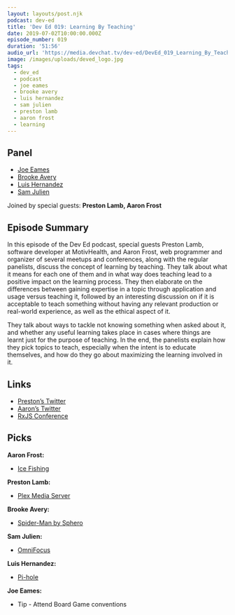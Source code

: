 ```yaml
---
layout: layouts/post.njk
podcast: dev-ed
title: 'Dev Ed 019: Learning By Teaching'
date: 2019-07-02T10:00:00.000Z
episode_number: 019
duration: '51:56'
audio_url: 'https://media.devchat.tv/dev-ed/DevEd_019_Learning_By_Teaching.mp3'
image: /images/uploads/deved_logo.jpg
tags:
  - dev_ed
  - podcast
  - joe eames
  - brooke avery
  - luis hernandez
  - sam julien
  - preston lamb
  - aaron frost
  - learning
---
```

## Panel

* [Joe Eames](https://thinkster.io/)
* [Brooke Avery](https://thinkster.io/)
* [Luis Hernandez](https://lambdaschool.com/company/)
* [Sam Julien](https://twitter.com/samjulien?lang=en)

Joined by special guests: **Preston Lamb, Aaron Frost**

## Episode Summary

In this episode of the Dev Ed podcast, special guests Preston Lamb, software developer at MotivHealth, and Aaron Frost, web programmer and organizer of several meetups and conferences, along with the regular panelists, discuss the concept of learning by teaching. They talk about what it means for each one of them and in what way does teaching lead to a positive impact on the learning process.
They then elaborate on the differences between gaining expertise in a topic through application and usage versus teaching it, followed by an interesting discussion on if it is acceptable to teach something without having any relevant production or real-world experience, as well as the ethical aspect of it.

They talk about ways to tackle not knowing something when asked about it, and whether any useful learning takes place in cases where things are learnt just for the purpose of teaching. In the end, the panelists explain how they pick topics to teach, especially when the intent is to educate themselves, and how do they go about maximizing the learning involved in it.

## Links

* [Preston’s Twitter](https://twitter.com/prestonjlamb)
* [Aaron’s Twitter](https://twitter.com/aaronfrost?lang=en)
* [RxJS Conference
  ](https://www.rxjs.live/)

## Picks

**Aaron Frost:**

* [Ice Fishing](https://en.wikipedia.org/wiki/Ice_fishing)

**Preston Lamb:**

* [Plex Media Server](https://www.plex.tv/)

**Brooke Avery:**

* [Spider-Man by Sphero](https://www.amazon.com/Sphero-SP001ROW-Spider-Man-by/dp/B06XCLWMDP?ie=UTF8&qid=1548462018&sr=8-1&linkCode=ll1&tag=devchattv-20&linkId=f06bfe7482dca8bb751ed6d7cc86e2ab&language=en_US)

**Sam Julien:**

* [OmniFocus](https://www.omnigroup.com/omnifocus)

**Luis Hernandez:**

* [Pi-hole](https://pi-hole.net/)

**Joe Eames:**

* Tip - Attend Board Game conventions
